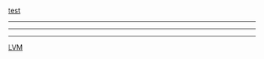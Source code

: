 [test](/files/Lglw0dVXcco90oT3s690XaRfnD8HjWCe5JMcvK3C.jpeg)
***
**********

***
[LVM](/tags/LVM.md)
